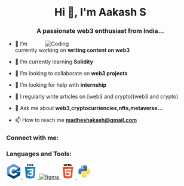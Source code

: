 <h1 align="center">Hi 👋, I'm Aakash S</h1>
<h3 align="center">A passionate web3 enthusiast from India...</h3>
<img align="right" alt="Coding" width="400 src="https://github.com/mad-skull">

- 🔭 I’m currently working on **writing content on web3**

- 🌱 I’m currently learning **Solidity**

- 👯 I’m looking to collaborate on **web3 projects**

- 🤝 I’m looking for help with **internship**

- 📝 I regularly write articles on [web3 and crypto](web3 and crypto)

- 💬 Ask me about **web3,cryptocurriencies,nfts,metaverse...**

- 📫 How to reach me **madheshakash@gmail.com**

<h3 align="left">Connect with me:</h3>
<p align="left">
</p>

<h3 align="left">Languages and Tools:</h3>
<p align="left"> <a href="https://www.w3schools.com/cpp/" target="_blank" rel="noreferrer"> <img src="https://raw.githubusercontent.com/devicons/devicon/master/icons/cplusplus/cplusplus-original.svg" alt="cplusplus" width="40" height="40"/> </a> <a href="https://www.w3schools.com/css/" target="_blank" rel="noreferrer"> <img src="https://raw.githubusercontent.com/devicons/devicon/master/icons/css3/css3-original-wordmark.svg" alt="css3" width="40" height="40"/> </a> <a href="https://www.figma.com/" target="_blank" rel="noreferrer"> <img src="https://www.vectorlogo.zone/logos/figma/figma-icon.svg" alt="figma" width="40" height="40"/> </a> <a href="https://www.w3.org/html/" target="_blank" rel="noreferrer"> <img src="https://raw.githubusercontent.com/devicons/devicon/master/icons/html5/html5-original-wordmark.svg" alt="html5" width="40" height="40"/> </a> <a href="https://www.python.org" target="_blank" rel="noreferrer"> <img src="https://raw.githubusercontent.com/devicons/devicon/master/icons/python/python-original.svg" alt="python" width="40" height="40"/> </a> </p>
